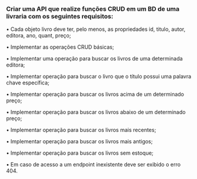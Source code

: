 ### Criar uma API que realize funções CRUD em um BD de uma livraria com os seguintes requisitos:

• Cada objeto livro deve ter, pelo menos, as propriedades id, titulo, autor, editora, ano, quant, preço;

• Implementar as operações CRUD básicas;

• Implementar uma operação para buscar os livros de uma determinada editora;

• Implementar operação para buscar o livro que o título possui uma palavra chave específica;

• Implementar operação para buscar os livros acima de um determinado preço;

• Implementar operação para buscar os livros abaixo de um determinado preço;

• Implementar operação para buscar os livros mais recentes;

• Implementar operação para buscar os livros mais antigos;

• Implementar operação para buscar os livros sem estoque;

• Em caso de acesso a um endpoint inexistente deve ser exibido o erro 404.
